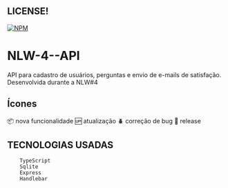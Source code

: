 
## LICENSE!
[![NPM](https://img.shields.io/npm/l/react)](https://github.com/ManoelPatrocinio/NLW-4--API/blob/main/LICENSE)

# NLW-4--API
API para cadastro de usuários, perguntas e envio de e-mails de satisfação. Desenvolvida durante a NLW#4



## Ícones
:package: nova funcionalidade
:up: atualização
:beetle: correção de bug
:checkered_flag: release

## TECNOLOGIAS USADAS  
        TypeScript
        Sqlite
        Express
        Handlebar
